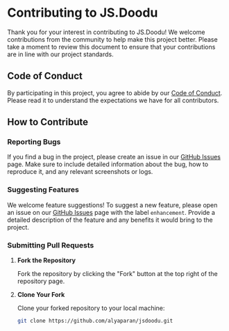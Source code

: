 # Contributing to JS.Doodu

Thank you for your interest in contributing to JS.Doodu! We welcome contributions from the community to help make this project better. Please take a moment to review this document to ensure that your contributions are in line with our project standards.

## Code of Conduct

By participating in this project, you agree to abide by our [Code of Conduct](CODE_OF_CONDUCT.md). Please read it to understand the expectations we have for all contributors.

## How to Contribute

### Reporting Bugs

If you find a bug in the project, please create an issue in our [GitHub Issues](https://github.com/alyaparan/jsdoodu/issues) page. Make sure to include detailed information about the bug, how to reproduce it, and any relevant screenshots or logs.

### Suggesting Features

We welcome feature suggestions! To suggest a new feature, please open an issue on our [GitHub Issues](https://github.com/alyaparan/jsdoodu/issues) page with the label `enhancement`. Provide a detailed description of the feature and any benefits it would bring to the project.

### Submitting Pull Requests

1. **Fork the Repository**

   Fork the repository by clicking the "Fork" button at the top right of the repository page.

2. **Clone Your Fork**

   Clone your forked repository to your local machine:
   ```sh
   git clone https://github.com/alyaparan/jsdoodu.git
